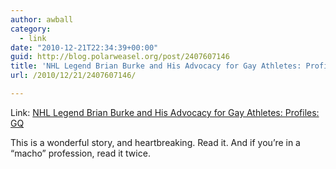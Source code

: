 ```yaml
---
author: awball
category:
  - link
date: "2010-12-21T22:34:39+00:00"
guid: http://blog.polarweasel.org/post/2407607146
title: 'NHL Legend Brian Burke and His Advocacy for Gay Athletes: Profiles: GQ'
url: /2010/12/21/2407607146/

---
```

Link: [NHL Legend Brian Burke and His Advocacy for Gay Athletes: Profiles: GQ](http://www.gq.com/sports/profiles/201101/brian-burke-nhl-gay-players-athletes?printable=true)

This is a wonderful story, and heartbreaking. Read it. And if you’re in a “macho” profession, read it twice.
